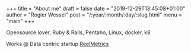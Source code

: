 +++
title = "About me"
draft = false
date = "2019-12-29T13:45:08+01:00"
author = "Rogier Wessel"
post = "/:year/:month/:day/:slug.html"
menu = "main"
+++

Opensource lover, Ruby & Rails, Pentaho, Linux, docker, k8

Works @ Data centric startup [ReelMetrics](https://www.reelmetrics.com)
